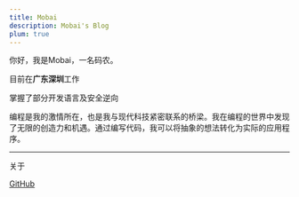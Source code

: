 ```yaml
---
title: Mobai
description: Mobai's Blog
plum: true
---
```


你好，我是Mobai，一名码农。

目前在**广东深圳**工作<br>

掌握了部分开发语言及安全逆向<br>

编程是我的激情所在，也是我与现代科技紧密联系的桥梁。我在编程的世界中发现了无限的创造力和机遇。通过编写代码，我可以将抽象的想法转化为实际的应用程序。<br>

<div flex-auto />

---

关于

<p flex="~ gap-2 wrap" class="mt--2!">
  <a href="https://github.com/whitemo123" target="_blank"><span op75 i-simple-icons-github /> GitHub</a>
</p>
